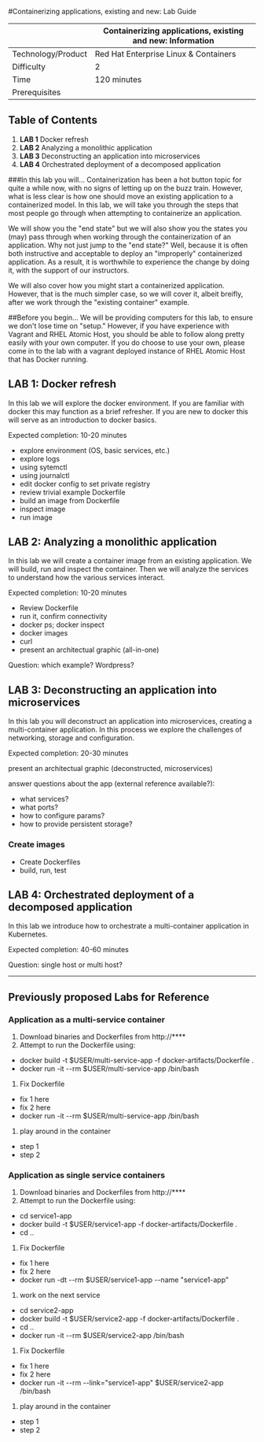 #Containerizing applications, existing and new: Lab Guide

|   | Containerizing applications, existing and new: Information |
|---|---|
| Technology/Product | Red Hat Enterprise Linux & Containers |
| Difficulty |  2 |
| Time  |  120 minutes  |
| Prerequisites  |   |

## Table of Contents

1. **LAB 1** Docker refresh
1. **LAB 2** Analyzing a monolithic application
1. **LAB 3** Deconstructing an application into microservices
1. **LAB 4** Orchestrated deployment of a decomposed application

###In this lab you will...
Containerization has been a hot button topic for quite a while now, with no signs of letting up on the buzz train. However, what is less clear is how one should move an existing application to a containerized model. In this lab, we will take you through the steps that most people go through when attempting to containerize an application. 

We will show you the "end state" but we will also show you the states you (may) pass through when working through the containerization of an application. Why not just jump to the "end state?" Well, because it is often both instructive and acceptable to deploy an "improperly" containerized application. As a result, it is worthwhile to experience the change by doing it, with the support of our instructors.

We will also cover how you might start a containerized application. However, that is the much simpler case, so we will cover it, albeit breifly, after we work through the "existing container" example.

##Before you begin...
We will be providing computers for this lab, to ensure we don't lose time on "setup." However, if you have experience with Vagrant and RHEL Atomic Host, you should be able to follow along pretty easily with your own computer. If you do choose to use your own, please come in to the lab with a vagrant deployed instance of RHEL Atomic Host that has Docker running.


## LAB 1: Docker refresh

In this lab we will explore the docker environment. If you are familiar with docker this may function as a brief refresher. If you are new to docker this will serve as an introduction to docker basics.

Expected completion: 10-20 minutes

* explore environment (OS, basic services, etc.)
* explore logs
* using sytemctl
* using journalctl
* edit docker config to set private registry
* review trivial example Dockerfile
* build an image from Dockerfile
* inspect image
* run image

## LAB 2: Analyzing a monolithic application

In this lab we will create a container image from an existing application. We will build, run and inspect the container. Then we will analyze the services to understand how the various services interact. 

Expected completion: 10-20 minutes

* Review Dockerfile
* run it, confirm connectivity
* docker ps; docker inspect
* docker images
* curl 
* present an architectual graphic (all-in-one)

Question: which example? Wordpress?

## LAB 3: Deconstructing an application into microservices

In this lab you will deconstruct an application into microservices, creating a multi-container application. In this process we explore the challenges of networking, storage and configuration.

Expected completion: 20-30 minutes

present an architectual graphic (deconstructed, microservices)

answer questions about the app (external reference available?):
* what services?
* what ports?
* how to configure params?
* how to provide persistent storage?

### Create images

* Create Dockerfiles
* build, run, test

## LAB 4: Orchestrated deployment of a decomposed application

In this lab we introduce how to orchestrate a multi-container application in Kubernetes.

Expected completion: 40-60 minutes

Question: single host or multi host?

---

## Previously proposed Labs for Reference

### Application as a multi-service container

1. Download binaries and Dockerfiles from http://****
1. Attempt to run the Dockerfile using:
  * docker build -t $USER/multi-service-app -f docker-artifacts/Dockerfile .
  * docker run -it --rm $USER/multi-service-app /bin/bash
1. Fix Dockerfile
  * fix 1 here
  * fix 2 here
  * docker run -it --rm $USER/multi-service-app /bin/bash
1. play around in the container
  * step 1
  * step 2

### Application as single service containers

1. Download binaries and Dockerfiles from http://****
1. Attempt to run the Dockerfile using:
  * cd service1-app
  * docker build -t $USER/service1-app -f docker-artifacts/Dockerfile .
  * cd ..
1. Fix Dockerfile
  * fix 1 here
  * fix 2 here
  * docker run -dt --rm $USER/service1-app --name "service1-app"
1. work on the next service
  * cd service2-app 
  * docker build -t $USER/service2-app -f docker-artifacts/Dockerfile .
  * cd ..
  * docker run -it --rm $USER/service2-app /bin/bash
1. Fix Dockerfile
  * fix 1 here
  * fix 2 here
  * docker run -it --rm --link="service1-app" $USER/service2-app /bin/bash
1. play around in the container
  * step 1
  * step 2

